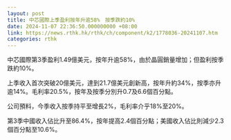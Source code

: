 ```yaml
---
layout: post
title: 中芯國際上季盈利按年升逾58%　按季跌約10%
date: 2024-11-07 22:36:50.000000000 +08:00
link: https://news.rthk.hk/rthk/ch/component/k2/1778036-20241107.htm
categories: rthk
---
```


中芯國際第3季盈利1.49億美元，按年升逾58%，由於晶圓銷量增加；但盈利按季跌約10%。

上季收入首次突破20億美元，達到21.7億美元創新高，按年升約34%，按季亦升逾14%。毛利率20.5%，按年及按季分別升0.7及6.6個百分點。

公司預料，今季收入按季持平至增長2%，毛利率介乎18%至20%。

第3季中國收入佔比升至86.4%，按年提高2.4個百分點；美國收入佔比則減少2.3個百分點至10.6%。
